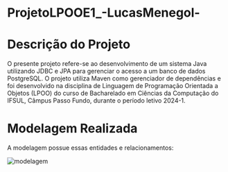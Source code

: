 # ProjetoLPOOE1_-LucasMenegol-

# Descrição do Projeto
O presente projeto refere-se ao desenvolvimento de um sistema Java utilizando JDBC e JPA para gerenciar o acesso a um banco de dados PostgreSQL. O projeto utiliza Maven como gerenciador de dependências e foi desenvolvido na disciplina de Linguagem de Programação Orientada a Objetos (LPOO) do curso de Bacharelado em Ciências da Computação do IFSUL, Câmpus Passo Fundo, durante o período letivo 2024-1.

# Modelagem Realizada
A modelagem possue essas entidades e relacionamentos:

![modelagem](https://github.com/user-attachments/assets/d696a417-0bff-4ee0-8558-363767c71622)
